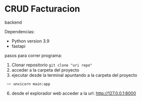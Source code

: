 # CRUD Facturacion
backend

Dependencias:

- Python version 3.9
- fastapi

pasos para correr programa:

1. Clonar repositorio `git clone "uri repo"`
2. acceder a la carpeta del proyecto
3. ejecutar desde la terminal apuntando a la carpeta del proyecto 
```bash
 ~> unvicorn main:app
 ```
6. desde el explorador web acceder a la url: http://127.0.0.1:8000
